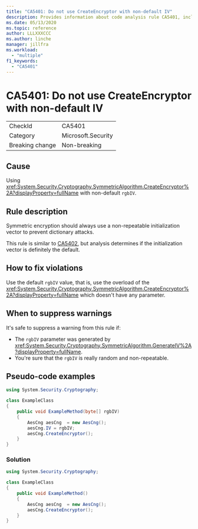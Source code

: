 ```yaml
---
title: "CA5401: Do not use CreateEncryptor with non-default IV"
description: Provides information about code analysis rule CA5401, including causes, how to fix violations, and when to suppress it.
ms.date: 05/13/2020
ms.topic: reference
author: LLLXXXCCC
ms.author: linche
manager: jillfra
ms.workload:
  - "multiple"
f1_keywords:
  - "CA5401"
---
```

# CA5401: Do not use CreateEncryptor with non-default IV

|||
|-|-|
|CheckId|CA5401|
|Category|Microsoft.Security|
|Breaking change|Non-breaking|

## Cause

Using <xref:System.Security.Cryptography.SymmetricAlgorithm.CreateEncryptor%2A?displayProperty=fullName> with non-default `rgbIV`.

## Rule description

Symmetric encryption should always use a non-repeatable initialization vector to prevent dictionary attacks.

This rule is similar to [CA5402](ca5402.md), but analysis determines if the initialization vector is definitely the default.

## How to fix violations

Use the default `rgbIV` value, that is, use the overload of the <xref:System.Security.Cryptography.SymmetricAlgorithm.CreateEncryptor%2A?displayProperty=fullName> which doesn't have any parameter.

## When to suppress warnings

It's safe to suppress a warning from this rule if:

- The `rgbIV` parameter was generated by <xref:System.Security.Cryptography.SymmetricAlgorithm.GenerateIV%2A?displayProperty=fullName>.
- You're sure that the `rgbIV` is really random and non-repeatable.

## Pseudo-code examples

```csharp
using System.Security.Cryptography;

class ExampleClass
{
    public void ExampleMethod(byte[] rgbIV)
    {
        AesCng aesCng  = new AesCng();
        aesCng.IV = rgbIV;
        aesCng.CreateEncryptor();
    }
}
```

### Solution

```csharp
using System.Security.Cryptography;

class ExampleClass
{
    public void ExampleMethod()
    {
        AesCng aesCng  = new AesCng();
        aesCng.CreateEncryptor();
    }
}
```

